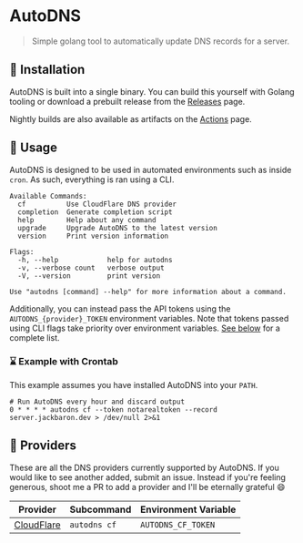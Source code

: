 # AutoDNS
> Simple golang tool to automatically update DNS records for a server.

## 💾 Installation
AutoDNS is built into a single binary. You can build this yourself with Golang tooling or download a prebuilt release from the [Releases](https://github.com/lolPants/autodns/releases) page.

Nightly builds are also available as artifacts on the [Actions](https://github.com/lolPants/autodns/actions?query=workflow%3A%22Golang+Build%22) page.

## 🚀 Usage
AutoDNS is designed to be used in automated environments such as inside `cron`. As such, everything is ran using a CLI.
```
Available Commands:
  cf          Use CloudFlare DNS provider
  completion  Generate completion script
  help        Help about any command
  upgrade     Upgrade AutoDNS to the latest version
  version     Print version information

Flags:
  -h, --help            help for autodns
  -v, --verbose count   verbose output
  -V, --version         print version

Use "autodns [command] --help" for more information about a command.
```

Additionally, you can instead pass the API tokens using the `AUTODNS_{provider}_TOKEN` environment variables. Note that tokens passed using CLI flags take priority over environment variables. [See below](#-providers) for a complete list.

### ⌛ Example with Crontab
This example assumes you have installed AutoDNS into your `PATH`.
```cron
# Run AutoDNS every hour and discard output
0 * * * * autodns cf --token notarealtoken --record server.jackbaron.dev > /dev/null 2>&1
```

## 📡 Providers
These are all the DNS providers currently supported by AutoDNS. If you would like to see another added, submit an issue. Instead if you're feeling generous, shoot me a PR to add a provider and I'll be eternally grateful :smile:

| Provider | Subcommand | Environment Variable |
| - | - | - |
| [CloudFlare](http://cloudflare.com/) | `autodns cf` | `AUTODNS_CF_TOKEN` |
